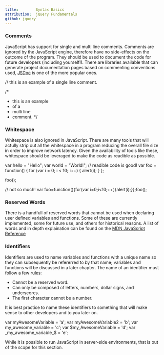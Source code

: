 ```yaml
---
title:        Syntax Basics
attribution:  jQuery Fundamentals
github: jquery
---
```


### Comments

JavaScript has support for single and multi line comments. Comments are ignored by the JavaScript engine, therefore have no side-effects on the outcome of the program. They should be used to document the code for future developers (including yourself!). There are libraries available that can generate project documentation pages based on commenting conventions used, [JSDoc](http://code.google.com/p/jsdoc-toolkit/, "JSDoc Toolkit") is one of the more popular ones.

<javascript caption="Single and multi line comments.">
// this is an example of a single line comment.

/*
 * this is an example
 * of a 
 * multi line
 * comment.
 */
</javascript>

### Whitespace

Whitespace is also ignored in JavaScript. There are many tools that will actully strip out all the whitespace in a program reducing the overall file size in order to improve network latency. Given the availability of tools like these, whitespace should be leveraged to make the code as readible as possible.

<javascript caption="Whitespace is insignifigant.">
var hello = "Hello";
var world     =      "World!"; 
</javascript>

<javascript caption="Semantic whitespace promotes readibility.">
// readible code is good!
var foo = function() {
  for (var i = 0; i < 10; i++) {
    alert(i);
  }
};

foo();

// not so much!
var foo=function(){for(var i=0;i<10;++){alert(i);}};foo();
</javascript>

### Reserved Words

There is a handfull of reserved words that cannot be used when declaring user defined variables and functions. Some of these are currently implemented, some for future use, and others for historical reasons. A list of words and in depth explaination can be found on the [MDN JavaScript Reference](https://developer.mozilla.org/en/JavaScript/Reference/Reserved_Words, "MDN Reserved Words.")

### Identifiers

Identifiers are used to name variables and functions with a unique name so they can subsequently be refererred to by that name; variables and functions will be discussed in a later chapter. The name of an identifier must follow a few rules:

* Cannot be a reserved word.
* Can only be composed of letters, numbers, dollar signs, and underscores.
* The first character cannot be a number.

It is best practice to name these identifiers to something that will make sense to other developers and to you later on.

<javascript caption="Valid identifier names.">
var myAwesomeVariable = 'a';
var myAwesomeVariable2 = 'b';
var my_awesome_variable = 'c';
var $my_AwesomeVariable = 'd';
var _my_awesome_variable_$ = 'e';  
</javascript>

While it is possible to run JavaScript in server-side environments, that is out of the scope for this section. 








